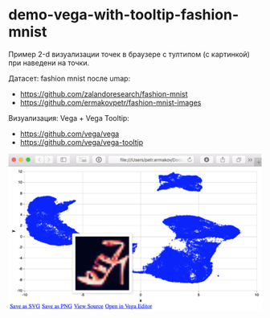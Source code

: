 # demo-vega-with-tooltip-fashion-mnist
Пример 2-d визуализации точек в браузере с тултипом (с картинкой) при наведени на точки.


Датасет: fashion mnist после umap:

- https://github.com/zalandoresearch/fashion-mnist
- https://github.com/ermakovpetr/fashion-mnist-images


Визуализация: Vega + Vega Tooltip:
- https://github.com/vega/vega
- https://github.com/vega/vega-tooltip

![How it looks](https://github.com/ermakovpetr/demo-vega-with-tooltip-fashion-mnist/blob/master/demo-vega-with-tooltip-fashion-mnist.png)

